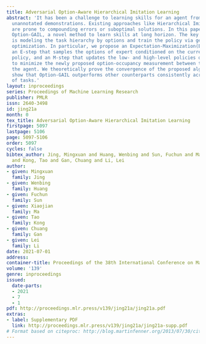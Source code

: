 ```yaml
---
title: Adversarial Option-Aware Hierarchical Imitation Learning
abstract: 'It has been a challenge to learning skills for an agent from long-horizon
  unannotated demonstrations. Existing approaches like Hierarchical Imitation Learning(HIL)
  are prone to compounding errors or suboptimal solutions. In this paper, we propose
  Option-GAIL, a novel method to learn skills at long horizon. The key idea of Option-GAIL
  is modeling the task hierarchy by options and train the policy via generative adversarial
  optimization. In particular, we propose an Expectation-Maximization(EM)-style algorithm:
  an E-step that samples the options of expert conditioned on the current learned
  policy, and an M-step that updates the low- and high-level policies of agent simultaneously
  to minimize the newly proposed option-occupancy measurement between the expert and
  the agent. We theoretically prove the convergence of the proposed algorithm. Experiments
  show that Option-GAIL outperforms other counterparts consistently across a variety
  of tasks.'
layout: inproceedings
series: Proceedings of Machine Learning Research
publisher: PMLR
issn: 2640-3498
id: jing21a
month: 0
tex_title: Adversarial Option-Aware Hierarchical Imitation Learning
firstpage: 5097
lastpage: 5106
page: 5097-5106
order: 5097
cycles: false
bibtex_author: Jing, Mingxuan and Huang, Wenbing and Sun, Fuchun and Ma, Xiaojian
  and Kong, Tao and Gan, Chuang and Li, Lei
author:
- given: Mingxuan
  family: Jing
- given: Wenbing
  family: Huang
- given: Fuchun
  family: Sun
- given: Xiaojian
  family: Ma
- given: Tao
  family: Kong
- given: Chuang
  family: Gan
- given: Lei
  family: Li
date: 2021-07-01
address:
container-title: Proceedings of the 38th International Conference on Machine Learning
volume: '139'
genre: inproceedings
issued:
  date-parts:
  - 2021
  - 7
  - 1
pdf: http://proceedings.mlr.press/v139/jing21a/jing21a.pdf
extras:
- label: Supplementary PDF
  link: http://proceedings.mlr.press/v139/jing21a/jing21a-supp.pdf
# Format based on citeproc: http://blog.martinfenner.org/2013/07/30/citeproc-yaml-for-bibliographies/
---
```

